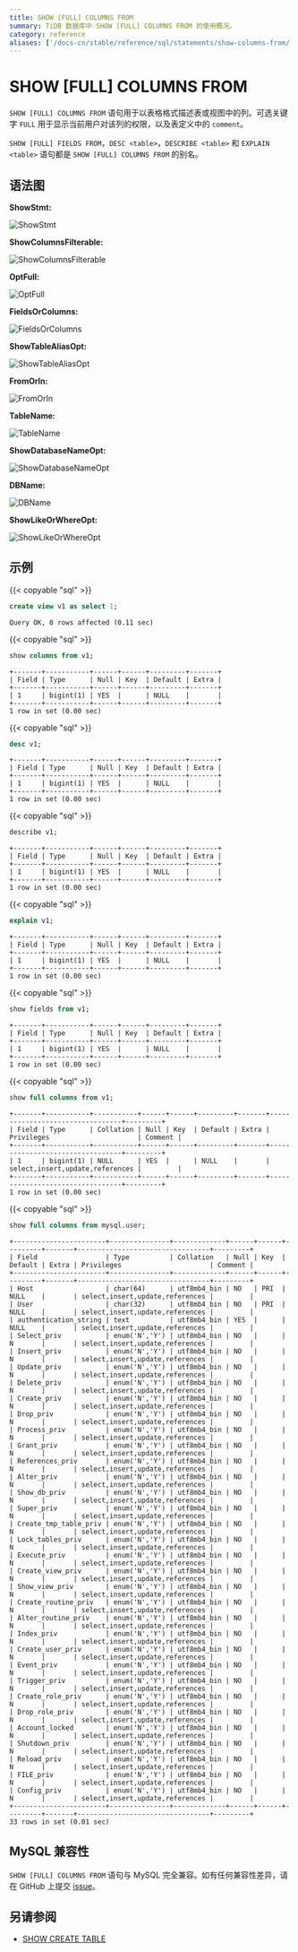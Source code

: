 ```yaml
---
title: SHOW [FULL] COLUMNS FROM
summary: TiDB 数据库中 SHOW [FULL] COLUMNS FROM 的使用概况。
category: reference
aliases: ['/docs-cn/stable/reference/sql/statements/show-columns-from/']
---
```


# SHOW [FULL] COLUMNS FROM

`SHOW [FULL] COLUMNS FROM` 语句用于以表格格式描述表或视图中的列。可选关键字 `FULL` 用于显示当前用户对该列的权限，以及表定义中的 `comment`。

`SHOW [FULL] FIELDS FROM`，`DESC <table>`，`DESCRIBE <table>` 和 `EXPLAIN <table>` 语句都是 `SHOW [FULL] COLUMNS FROM` 的别名。

## 语法图

**ShowStmt:**

![ShowStmt](/media/sqlgram/ShowStmt.png)

**ShowColumnsFilterable:**

![ShowColumnsFilterable](/media/sqlgram/ShowColumnsFilterable.png)

**OptFull:**

![OptFull](/media/sqlgram/OptFull.png)

**FieldsOrColumns:**

![FieldsOrColumns](/media/sqlgram/FieldsOrColumns.png)

**ShowTableAliasOpt:**

![ShowTableAliasOpt](/media/sqlgram/ShowTableAliasOpt.png)

**FromOrIn:**

![FromOrIn](/media/sqlgram/FromOrIn.png)

**TableName:**

![TableName](/media/sqlgram/TableName.png)

**ShowDatabaseNameOpt:**

![ShowDatabaseNameOpt](/media/sqlgram/ShowDatabaseNameOpt.png)

**DBName:**

![DBName](/media/sqlgram/DBName.png)

**ShowLikeOrWhereOpt:**

![ShowLikeOrWhereOpt](/media/sqlgram/ShowLikeOrWhereOpt.png)

## 示例

{{< copyable "sql" >}}

```sql
create view v1 as select 1;
```

```
Query OK, 0 rows affected (0.11 sec)
```

{{< copyable "sql" >}}

```sql
show columns from v1;
```

```
+-------+-----------+------+------+---------+-------+
| Field | Type      | Null | Key  | Default | Extra |
+-------+-----------+------+------+---------+-------+
| 1     | bigint(1) | YES  |      | NULL    |       |
+-------+-----------+------+------+---------+-------+
1 row in set (0.00 sec)
```

{{< copyable "sql" >}}

```sql
desc v1;
```

```
+-------+-----------+------+------+---------+-------+
| Field | Type      | Null | Key  | Default | Extra |
+-------+-----------+------+------+---------+-------+
| 1     | bigint(1) | YES  |      | NULL    |       |
+-------+-----------+------+------+---------+-------+
1 row in set (0.00 sec)
```

{{< copyable "sql" >}}

```sql
describe v1;
```

```
+-------+-----------+------+------+---------+-------+
| Field | Type      | Null | Key  | Default | Extra |
+-------+-----------+------+------+---------+-------+
| 1     | bigint(1) | YES  |      | NULL    |       |
+-------+-----------+------+------+---------+-------+
1 row in set (0.00 sec)
```

{{< copyable "sql" >}}

```sql
explain v1;
```

```
+-------+-----------+------+------+---------+-------+
| Field | Type      | Null | Key  | Default | Extra |
+-------+-----------+------+------+---------+-------+
| 1     | bigint(1) | YES  |      | NULL    |       |
+-------+-----------+------+------+---------+-------+
1 row in set (0.00 sec)
```

{{< copyable "sql" >}}

```sql
show fields from v1;
```

```
+-------+-----------+------+------+---------+-------+
| Field | Type      | Null | Key  | Default | Extra |
+-------+-----------+------+------+---------+-------+
| 1     | bigint(1) | YES  |      | NULL    |       |
+-------+-----------+------+------+---------+-------+
1 row in set (0.00 sec)
```

{{< copyable "sql" >}}

```sql
show full columns from v1;
```

```
+-------+-----------+-----------+------+------+---------+-------+---------------------------------+---------+
| Field | Type      | Collation | Null | Key  | Default | Extra | Privileges                      | Comment |
+-------+-----------+-----------+------+------+---------+-------+---------------------------------+---------+
| 1     | bigint(1) | NULL      | YES  |      | NULL    |       | select,insert,update,references |         |
+-------+-----------+-----------+------+------+---------+-------+---------------------------------+---------+
1 row in set (0.00 sec)
```

{{< copyable "sql" >}}

```sql
show full columns from mysql.user;
```

```
+-----------------------+---------------+-------------+------+------+---------+-------+---------------------------------+---------+
| Field                 | Type          | Collation   | Null | Key  | Default | Extra | Privileges                      | Comment |
+-----------------------+---------------+-------------+------+------+---------+-------+---------------------------------+---------+
| Host                  | char(64)      | utf8mb4_bin | NO   | PRI  | NULL    |       | select,insert,update,references |         |
| User                  | char(32)      | utf8mb4_bin | NO   | PRI  | NULL    |       | select,insert,update,references |         |
| authentication_string | text          | utf8mb4_bin | YES  |      | NULL    |       | select,insert,update,references |         |
| Select_priv           | enum('N','Y') | utf8mb4_bin | NO   |      | N       |       | select,insert,update,references |         |
| Insert_priv           | enum('N','Y') | utf8mb4_bin | NO   |      | N       |       | select,insert,update,references |         |
| Update_priv           | enum('N','Y') | utf8mb4_bin | NO   |      | N       |       | select,insert,update,references |         |
| Delete_priv           | enum('N','Y') | utf8mb4_bin | NO   |      | N       |       | select,insert,update,references |         |
| Create_priv           | enum('N','Y') | utf8mb4_bin | NO   |      | N       |       | select,insert,update,references |         |
| Drop_priv             | enum('N','Y') | utf8mb4_bin | NO   |      | N       |       | select,insert,update,references |         |
| Process_priv          | enum('N','Y') | utf8mb4_bin | NO   |      | N       |       | select,insert,update,references |         |
| Grant_priv            | enum('N','Y') | utf8mb4_bin | NO   |      | N       |       | select,insert,update,references |         |
| References_priv       | enum('N','Y') | utf8mb4_bin | NO   |      | N       |       | select,insert,update,references |         |
| Alter_priv            | enum('N','Y') | utf8mb4_bin | NO   |      | N       |       | select,insert,update,references |         |
| Show_db_priv          | enum('N','Y') | utf8mb4_bin | NO   |      | N       |       | select,insert,update,references |         |
| Super_priv            | enum('N','Y') | utf8mb4_bin | NO   |      | N       |       | select,insert,update,references |         |
| Create_tmp_table_priv | enum('N','Y') | utf8mb4_bin | NO   |      | N       |       | select,insert,update,references |         |
| Lock_tables_priv      | enum('N','Y') | utf8mb4_bin | NO   |      | N       |       | select,insert,update,references |         |
| Execute_priv          | enum('N','Y') | utf8mb4_bin | NO   |      | N       |       | select,insert,update,references |         |
| Create_view_priv      | enum('N','Y') | utf8mb4_bin | NO   |      | N       |       | select,insert,update,references |         |
| Show_view_priv        | enum('N','Y') | utf8mb4_bin | NO   |      | N       |       | select,insert,update,references |         |
| Create_routine_priv   | enum('N','Y') | utf8mb4_bin | NO   |      | N       |       | select,insert,update,references |         |
| Alter_routine_priv    | enum('N','Y') | utf8mb4_bin | NO   |      | N       |       | select,insert,update,references |         |
| Index_priv            | enum('N','Y') | utf8mb4_bin | NO   |      | N       |       | select,insert,update,references |         |
| Create_user_priv      | enum('N','Y') | utf8mb4_bin | NO   |      | N       |       | select,insert,update,references |         |
| Event_priv            | enum('N','Y') | utf8mb4_bin | NO   |      | N       |       | select,insert,update,references |         |
| Trigger_priv          | enum('N','Y') | utf8mb4_bin | NO   |      | N       |       | select,insert,update,references |         |
| Create_role_priv      | enum('N','Y') | utf8mb4_bin | NO   |      | N       |       | select,insert,update,references |         |
| Drop_role_priv        | enum('N','Y') | utf8mb4_bin | NO   |      | N       |       | select,insert,update,references |         |
| Account_locked        | enum('N','Y') | utf8mb4_bin | NO   |      | N       |       | select,insert,update,references |         |
| Shutdown_priv         | enum('N','Y') | utf8mb4_bin | NO   |      | N       |       | select,insert,update,references |         |
| Reload_priv           | enum('N','Y') | utf8mb4_bin | NO   |      | N       |       | select,insert,update,references |         |
| FILE_priv             | enum('N','Y') | utf8mb4_bin | NO   |      | N       |       | select,insert,update,references |         |
| Config_priv           | enum('N','Y') | utf8mb4_bin | NO   |      | N       |       | select,insert,update,references |         |
+-----------------------+---------------+-------------+------+------+---------+-------+---------------------------------+---------+
33 rows in set (0.01 sec)
```

## MySQL 兼容性

`SHOW [FULL] COLUMNS FROM` 语句与 MySQL 完全兼容。如有任何兼容性差异，请在 GitHub 上提交 [issue](/report-issue.md)。

## 另请参阅

* [SHOW CREATE TABLE](/sql-statements/sql-statement-show-create-table.md)
